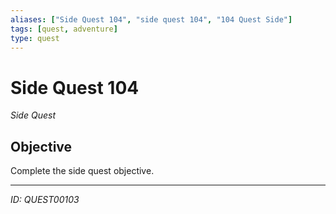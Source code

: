 ```yaml
---
aliases: ["Side Quest 104", "side quest 104", "104 Quest Side"]
tags: [quest, adventure]
type: quest
---
```


# Side Quest 104

*Side Quest*

## Objective
Complete the side quest objective.

---
*ID: QUEST00103*
